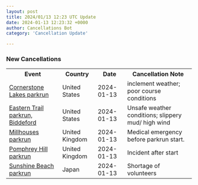 ```yaml
---
layout: post
title: 2024/01/13 12:23 UTC Update
date: 2024-01-13 12:23:32 +0000
author: Cancellations Bot
category: 'Cancellation Update'

---
```


<h3>New Cancellations</h3>
<div class='hscrollable'>
<table style='width: 100%'>
    <tr>
        <th>Event</th>
        <th>Country</th>
        <th>Date</th>
        <th>Cancellation Note</th>
    </tr>
    <tr>
        <td><a href="https://www.parkrun.us/cornerstonelakes">Cornerstone Lakes parkrun</a></td>
        <td>United States</td>
        <td>2024-01-13</td>
        <td>inclement weather; poor course conditions</td>
    </tr>
    <tr>
        <td><a href="https://www.parkrun.us/easterntrailbiddeford">Eastern Trail parkrun, Biddeford</a></td>
        <td>United States</td>
        <td>2024-01-13</td>
        <td>Unsafe weather conditions; slippery mud/ high wind</td>
    </tr>
    <tr>
        <td><a href="https://www.parkrun.org.uk/millhouses">Millhouses parkrun</a></td>
        <td>United Kingdom</td>
        <td>2024-01-13</td>
        <td>Medical emergency before parkrun start.</td>
    </tr>
    <tr>
        <td><a href="https://www.parkrun.org.uk/pomphreyhill">Pomphrey Hill parkrun</a></td>
        <td>United Kingdom</td>
        <td>2024-01-13</td>
        <td>Incident after start</td>
    </tr>
    <tr>
        <td><a href="https://www.parkrun.jp/sunshinebeach">Sunshine Beach parkrun</a></td>
        <td>Japan</td>
        <td>2024-01-13</td>
        <td>Shortage of volunteers</td>
    </tr>
</table>
</div>
